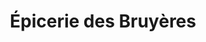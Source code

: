 ---
title: "Épicerie des Bruyères"
url: /le-petit-quevilly/epicerie-des-bruyeres/
shop: commodité
---